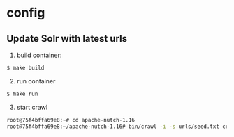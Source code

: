 # config

## Update Solr with latest urls

1. build container:

```bash
$ make build
```

2. run container

```bash
$ make run
```

3. start crawl

```bash
root@75f4bffa69e8:~# cd apache-nutch-1.16
root@75f4bffa69e8:~/apache-nutch-1.16# bin/crawl -i -s urls/seed.txt crawl 3
```

